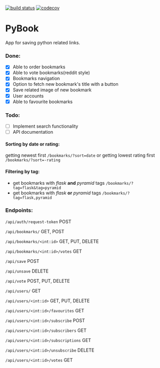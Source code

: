 [![build status](https://gitlab.com/evagelos/PyBook/badges/master/build.svg)](https://gitlab.com/evagelos/PyBook/commits/master) [![codecov](https://codecov.io/gl/evagelos/PyBook/branch/master/graph/badge.svg?token=w1Ca3TbhhS)](https://codecov.io/gl/evagelos/PyBook)
# PyBook
App for saving python related links.


### Done:
- [x] Able to order bookmarks
- [x] Able to vote bookmarks(reddit style)
- [x] Bookmarks navigation
- [x] Option to fetch new bookmark's title with a button
- [x] Save related image of new bookmark
- [x] User accounts
- [x] Able to favourite bookmarks

### Todo:
- [ ] Implement search functionality
- [ ] API documentation

#### Sorting by date or rating:
getting newest first `/bookmarks/?sort=date` or getting lowest rating first `/bookmarks/?sort=-rating`

#### Filtering by tag:
* get bookmarks with _flask_ **and** _pyramid_ tags `/bookmarks/?tag=flask&tag=pyramid`
* get bookmarks with _flask_ **or** _pyramid_ tags `/bookmarks/?tag=flask,pyramid`

### Endpoints:
`/api/auth/request-token` POST

`/api/bookmarks/` GET, POST

`/api/bookmarks/<int:id>` GET, PUT, DELETE

`/api/bookmarks/<int:id>/votes` GET

`/api/save` POST

`/api/unsave` DELETE

`/api/vote` POST, PUT, DELETE

`/api/users/` GET

`/api/users/<int:id>` GET, PUT, DELETE

`/api/users/<int:id>/favourites` GET

`/api/users/<int:id>/subscribe` POST

`/api/users/<int:id>/subscribers` GET

`/api/users/<int:id>/subscriptions` GET

`/api/users/<int:id>/unsubscribe` DELETE

`/api/users/<int:id>/votes` GET
